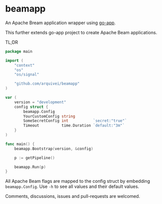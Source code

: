 # beamapp

An Apache Bream application wrapper using [go-app](https://github.com/arquivei/go-app).

This further extends go-app project to create Apache Beam applications.

TL;DR

```go
package main

import (
	"context"
	"os"
	"os/signal"

	"github.com/arquivei/beamapp"
)

var (
	version = "development"
	config struct {
		beamapp.Config
		YourCustomConfig string
		SomeSecretConfig int           `secret:"true"`
		Timeout          time.Duration `default:"3m"`
	}
)

func main() {
	beamapp.Bootstrap(version, &config)

	p := getPipeline()

	beamapp.Run(p)
}

```

All Apache Beam flags are mapped to the config struct by embedding `beamapp.Config`. Use `-h` to see all values and their default values.

Comments, discussions, issues and pull-requests are welcomed.
